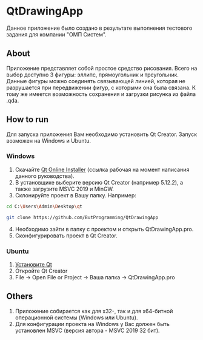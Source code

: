 # QtDrawingApp
Данное приложение было создано в результате выполнения тестового задания для компании "ОМП Систем".

## About
Приложение представляет собой простое средство рисования. Всего на выбор доступно 3 фигуры: эллипс, прямоугольник и треугольник. Данные фигуры можно соединять связывающей линией, которая не разрушается при передвижении фигур, с которыми она была связана. К тому же имеется возможность сохранения и загрузки рисунка из файла .qda.

## How to run
Для запуска приложения Вам необходимо установить Qt Creator. Запуск возможен на Windows и Ubuntu.

### Windows
1. Скачайте [Qt Online Installer](https://www.qt.io/download-qt-installer?hsCtaTracking=99d9dd4f-5681-48d2-b096-470725510d34%7C074ddad0-fdef-4e53-8aa8-5e8a876d6ab4) (ссылка рабочая на момент написания данного руководства).
2. В установщике выберите версию Qt Creator (например 5.12.2), а также загрузите MSVC 2019 и MinGW.
3. Склонируйте проект в Вашу папку. Например: 
```bash
cd C:\Users\Admin\Desktop\qt
```
```bash
git clone https://github.com/ButProgramming/QtDrawingApp
```
4. Необходимо зайти в папку с проектом и открыть QtDrawingApp.pro.
5. Сконфигурировать проект в Qt Creator.

### Ubuntu
1. [Установите Qt](https://stackoverflow.com/questions/48147356/install-qt-on-ubuntu)
2. Откройте Qt Creator
3. File -> Open File or Project -> Ваша папка -> QtDrawingApp.pro

## Others
1. Приложение собирается как для х32-, так и для х64-битной операционной системы (Windows или Ubuntu). 
2. Для конфигурации проекта на Windows у Вас должен быть установлен MSVC (версия автора - MSVC 2019 32 бит).